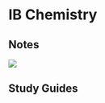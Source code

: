 # IB Chemistry

## Notes
![](https://www4c.wolframalpha.com/Calculate/MSP/MSP23311h3271h8eh5b0iba0000433ce16b38hhfbd6?MSPStoreType=image/gif&s=5)
## Study Guides














<!--stackedit_data:
eyJoaXN0b3J5IjpbLTEzNTE5MzQ3NjcsLTE3NDIzNjQ1MTEsNT
IyOTE0NDYzXX0=
-->